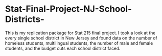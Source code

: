 # Stat-Final-Project-NJ-School-Districts-
This is my replication package for Stat 215 final project. I took a look at the every single school district in New Jersey and found data on the number of homeless students, multilingual students, the number of male and female students, and the budget cuts each school district faced. 
